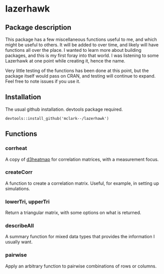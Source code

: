 # lazerhawk

## Package description
This package has a few miscellaneous functions useful to me, and which might be useful to others. It will be added to over time, and likely will have functions all over the place.  I wanted to learn more about building packages, and this is my first foray into that world.  I was listening to some Lazerhawk at one point while creating it, hence the name.

Very little testing of the functions has been done at this point, but the package itself would pass on CRAN, and testing will continue to expand.  Feel free to note issues if you use it.

## Installation
The usual github installation. devtools package required.

```{r}
devtools::install_github('mclark--/lazerhawk')
```

## Functions
### corrheat
A copy of [d3heatmap](https://github.com/rstudio/d3heatmap) for correlation matrices, with a measurement focus.

### createCorr
A function to create a correlation matrix. Useful, for example, in setting up simulations.

### lowerTri, upperTri
Return a triangular matrix, with some options on what is returned.

### describeAll
A summary function for mixed data types that provides the information I usually want.

### pairwise
Apply an arbitrary function to pairwise combinations of rows or columns.
